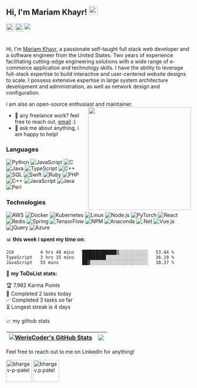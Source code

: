 ### <h2>Hi, I'm Mariam Khayr! <img src="https://github.githubassets.com/images/mona-whisper.gif" height="24" /></h2>

<a href="https://www.linkedin.com/in/mariam-khayr/">
  <img align="left" alt="Mariam's LinkedIN" width="22px" src="https://raw.githubusercontent.com/peterthehan/peterthehan/master/assets/linkedin.svg" />
</a>
<a href="https://open.spotify.com/user/e90fe4zsndbm6xoe2t7t8kogf?si=WaLKpwvWTle0btle2qPb6g">
  <img align="left" alt="Mariam's Spotify" width="22px" src="https://raw.githubusercontent.com/peterthehan/peterthehan/master/assets/spotify.svg" />
</a>

![](https://visitor-badge.glitch.me/badge?page_id=WerisCoder.WerisCoder)

<br />

Hi, I'm [Mariam Khayr](https://abhishknads.me/), a passionate self-taught full stack web developer and a software engineer from the United States. Two years of experience facilitating cutting-edge engineering solutions with a wide range of e-commerce application and technology skills. I have the ability to leverage full-stack expertise to build interactive and user-centered website designs to scale. I possess extensive expertise in large system architecture development and administration, as well as network design and configuration.

i am also an open-source enthusiast and maintainer. 
<img align='right' src="https://media.giphy.com/media/26FPKhUtNG3TW74f6/giphy.gif" width="280" />
  
- 💼 any freelance work? feel free to reach out, [email](mailto:mariamkhayr22@gmail.com) :)
- 💬 ask me about anything, i am happy to help!

### Languages

![Python](https://img.shields.io/badge/-Python-000?&logo=Python)
![JavaScript](https://img.shields.io/badge/-JavaScript-000?&logo=JavaScript)
![C](https://img.shields.io/badge/-C-000?&logo=C)
![Java](https://img.shields.io/badge/-Java-000?&logo=Java&logoColor=007396)
![TypeScript](https://img.shields.io/badge/-TypeScript-000?&logo=TypeScript)
![C++](https://img.shields.io/badge/-C++-000?&logo=c%2b%2b&logoColor=00599C)
![SQL](https://img.shields.io/badge/-SQL-000?&logo=MySQL)
![Swift](https://img.shields.io/badge/-Swift-000?&logo=Swift)
![Ruby](https://img.shields.io/badge/Ruby-000?&logo=Ruby)
![PHP](https://img.shields.io/badge/PHP-000?&logo=PHP)
![C++](https://img.shields.io/badge/C++-000?&logo=C++)
![JavaScript](https://img.shields.io/badge/JavaScript-000?&logo=JavaScript)
![Java](https://img.shields.io/badge/Java-000?&logo=Java)
![Perl](https://img.shields.io/badge/Perl-000?&logo=Perl)



### Technologies

![AWS](https://img.shields.io/badge/-AWS-000?&logo=Amazon-AWS&logoColor=F90)
![Docker](https://img.shields.io/badge/-Docker-000?&logo=Docker)
![Kubernetes](https://img.shields.io/badge/-Kubernetes-000?&logo=Kubernetes)
![Linux](https://img.shields.io/badge/-Linux-000?&logo=Linux)
![Node.js](https://img.shields.io/badge/-Node.js-000?&logo=node.js)
![PyTorch](https://img.shields.io/badge/-PyTorch-000?&logo=PyTorch)
![React](https://img.shields.io/badge/-React-000?&logo=React)
![Redis](https://img.shields.io/badge/-Redis-000?&logo=Redis)
![Spring](https://img.shields.io/badge/-Spring-000?&logo=Spring)
![TensorFlow](https://img.shields.io/badge/-TensorFlow-000?&logo=TensorFlow)
![NPM](https://img.shields.io/badge/NPM-000?&logo=NPM)
![Anaconda](https://img.shields.io/badge/Anaconda-000?&logo=Anaconda)
![.Net](https://img.shields.io/badge/.NET-000?&logo=.NET)
![Vue.js](https://img.shields.io/badge/vuejs-000?&logo=Vue.js)
![jQuery](https://img.shields.io/badge/jquery-000?&logo=jQuery)
![Azure](https://img.shields.io/badge/Azure-000?&logo=Azure)

📊 **this week i spent my time on:**
<!--START_SECTION:waka-->
```text
JSX          4 hrs 48 mins   █████████████▒░░░░░░░░░░░   53.44 % 
TypeScript   3 hrs 15 mins   █████████░░░░░░░░░░░░░░░░   36.19 % 
JavaScript   55 mins         ██▓░░░░░░░░░░░░░░░░░░░░░░   10.37 % 
```
<!--END_SECTION:waka-->


🚧 **my ToDoList stats:**
<!-- TODO-IST:START -->
🏆  7,982 Karma Points           
🌸  Completed 2 tasks today           
✅  Completed 3 tasks so far           
⏳  Longest streak is 4 days
<!-- TODO-IST:END -->


📈 my github stats

| <a href="https://github.com/WerisCoder/github-readme-stats"><img align="center" src="https://github-readme-stats.vercel.app/api?username=WerisCoder&show_icons=true&include_all_commits=true&theme=buefy&hide_border=true" alt="WerisCoder's GitHub Stats" /></a> | <a href="https://github.com/WerisCoder/github-readme-stats"><img align="center" src="https://github-readme-stats.vercel.app/api/top-langs/?username=WerisCoder&layout=compact&theme=buefy&hide_border=true" /></a> |
| ------------- | ------------- |

Feel free to reach out to me on LinkedIn for anything!
<p align="left">
<a href="https://www.linkedin.com/in/bhargav-p-patel/" target="blank"><img align="center" src="https://cdn.jsdelivr.net/npm/simple-icons@3.0.1/icons/linkedin.svg" alt="bhargav-p-patel" height="60" width="70" /></a>
<a href="https://www.gmail.com/mariamkhayr22/" target="blank"><img align="center" src="https://cdn.jsdelivr.net/npm/simple-icons@3.0.1/icons/gmail.svg" alt="bhargav.p.patel" height="60" width="70" /></a>
</p>
